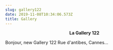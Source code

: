```yaml
---
slug: gallery122
date: 2019-11-08T10:34:06.573Z
title: Gallery
---
```

**<div align="center">La Gallery 122</div>**


Bonjour, new Gallery 122 Rue d'antibes, Cannes...
